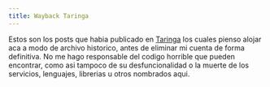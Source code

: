```yaml
---
title: Wayback Taringa
---
```

Estos son los posts que habia publicado en [Taringa](https://taringa.net/) los cuales pienso alojar aca a modo de archivo historico, antes de eliminar mi cuenta de forma definitiva. No me hago responsable del codigo horrible que pueden encontrar, como asi tampoco de su desfuncionalidad o la muerte de los servicios, lenguajes, librerias u otros nombrados aqui.
